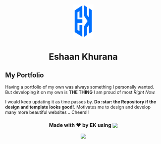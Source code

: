 <p align="center">
  <img width="65" height="110" src="/src/images/logo-blue.png" alt="My Logo">
</p>
<h1 align="center"> <strong> Eshaan Khurana </strong> </h1>

## My Portfolio

Having a portfolio of my own was always something I personally wanted. But developing it on my own is **THE THING** I am proud of most *Right Now.*

<p>
  I would keep updating it as time passes by. <strong>Do :star: the Repository if the design and template looks good!</strong>. Motivates me to design and develop many more beautiful websites .. Cheers!!
</p>
  
<h3 align="center">
  Made with ❤️ by <strong>EK</strong> using <img src="https://cdn2.iconfinder.com/data/icons/designer-skills/128/react-512.png" width="30"     align="center">
</h3>

<p align="center">
  <a href="https://app.netlify.com/sites/eshaankhurana/deploys">
      <img src="https://api.netlify.com/api/v1/badges/2f1563cd-34c6-492b-8d6d-59d25b28045b/deploy-status" align="center">
  </a>
</p>
